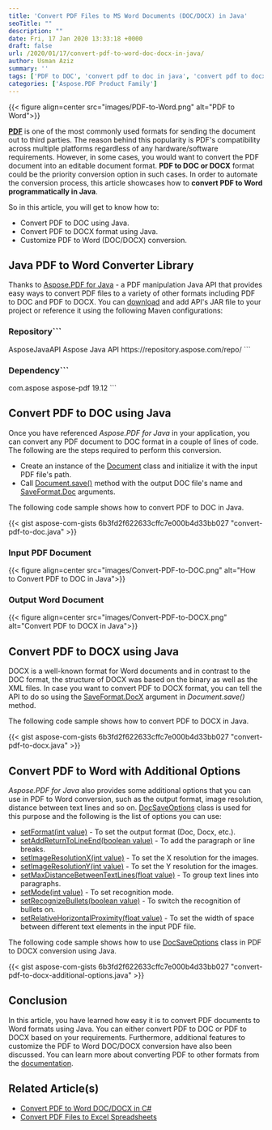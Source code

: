 ```yaml
---
title: 'Convert PDF Files to MS Word Documents (DOC/DOCX) in Java'
seoTitle: ""
description: ""
date: Fri, 17 Jan 2020 13:33:18 +0000
draft: false
url: /2020/01/17/convert-pdf-to-word-doc-docx-in-java/
author: Usman Aziz
summary: ''
tags: ['PDF to DOC', 'convert pdf to doc in java', 'convert pdf to docx in java', 'convert pdf to word in java', 'pdf to word']
categories: ['Aspose.PDF Product Family']
---
```




{{< figure align=center src="images/PDF-to-Word.png" alt="PDF to Word">}}


[**PDF**][1] is one of the most commonly used formats for sending the document out to third parties. The reason behind this popularity is PDF's compatibility across multiple platforms regardless of any hardware/software requirements. However, in some cases, you would want to convert the PDF document into an editable document format. **PDF to DOC or DOCX** format could be the priority conversion option in such cases. In order to automate the conversion process, this article showcases how to **convert PDF to Word programmatically in Java**.

So in this article, you will get to know how to:

*   Convert PDF to DOC using Java.
*   Convert PDF to DOCX format using Java.
*   Customize PDF to Word (DOC/DOCX) conversion.

## Java PDF to Word Converter Library

Thanks to [Aspose.PDF for Java][2] - a PDF manipulation Java API that provides easy ways to convert PDF files to a variety of other formats including PDF to DOC and PDF to DOCX. You can [download][3] and add API's JAR file to your project or reference it using the following Maven configurations:

### Repository```
<repository>
    <id>AsposeJavaAPI</id>
    <name>Aspose Java API</name>
    <url>https://repository.aspose.com/repo/</url>
</repository>
```

### Dependency```
<dependency>
    <groupId>com.aspose</groupId>
    <artifactId>aspose-pdf</artifactId>
    <version>19.12</version>
</dependency>
```

## Convert PDF to DOC using Java

Once you have referenced _Aspose.PDF for Java_ in your application, you can convert any PDF document to DOC format in a couple of lines of code. The following are the steps required to perform this conversion.

*   Create an instance of the [Document][4] class and initialize it with the input PDF file's path.
*   Call [Document.save()][5] method with the output DOC file's name and [SaveFormat.Doc][6] arguments.

The following code sample shows how to convert PDF to DOC in Java.

{{< gist aspose-com-gists 6b3fd2f622633cffc7e000b4d33bb027 "convert-pdf-to-doc.java" >}}

### Input PDF Document



{{< figure align=center src="images/Convert-PDF-to-DOC.png" alt="How to Convert PDF to DOC in Java">}}


### Output Word Document



{{< figure align=center src="images/Convert-PDF-to-DOCX.png" alt="Convert PDF to DOCX in Java">}}


## Convert PDF to DOCX using Java

DOCX is a well-known format for Word documents and in contrast to the DOC format, the structure of DOCX was based on the binary as well as the XML files. In case you want to convert PDF to DOCX format, you can tell the API to do so using the [SaveFormat.DocX][7] argument in _Document.save()_ method.

The following code sample shows how to convert PDF to DOCX in Java.

{{< gist aspose-com-gists 6b3fd2f622633cffc7e000b4d33bb027 "convert-pdf-to-docx.java" >}}

## Convert PDF to Word with Additional Options

_Aspose.PDF for Java_ also provides some additional options that you can use in PDF to Word conversion, such as the output format, image resolution, distance between text lines and so on. [DocSaveOptions][8] class is used for this purpose and the following is the list of options you can use:

*   [setFormat(int value)][9] - To set the output format (Doc, Docx, etc.).
*   [setAddReturnToLineEnd(boolean value)][10] - To add the paragraph or line breaks.
*   [setImageResolutionX(int value)][11] - To set the X resolution for the images.
*   [setImageResolutionY(int value)][12] - To set the Y resolution for the images.
*   [setMaxDistanceBetweenTextLines(float value)][13] - To group text lines into paragraphs.
*   [setMode(int value)][14] - To set recognition mode.
*   [setRecognizeBullets(boolean value)][15] - To switch the recognition of bullets on.
*   [setRelativeHorizontalProximity(float value)][16] - To set the width of space between different text elements in the input PDF file.

The following code sample shows how to use [DocSaveOptions][17] class in PDF to DOCX conversion using Java.

{{< gist aspose-com-gists 6b3fd2f622633cffc7e000b4d33bb027 "convert-pdf-to-docx-additional-options.java" >}}

## Conclusion

In this article, you have learned how easy it is to convert PDF documents to Word formats using Java. You can either convert PDF to DOC or PDF to DOCX based on your requirements. Furthermore, additional features to customize the PDF to Word DOC/DOCX conversion have also been discussed. You can learn more about converting PDF to other formats from the [documentation][18].

## Related Article(s)

*   [Convert PDF to Word DOC/DOCX in C#][19]
*   [Convert PDF Files to Excel Spreadsheets][20]




[1]: https://wiki.fileformat.com/view/pdf/
[2]: https://products.aspose.com/pdf/java
[3]: https://downloads.aspose.com/pdf/java
[4]: https://apireference.aspose.com/java/pdf/com.aspose.pdf/Document
[5]: https://apireference.aspose.com/java/pdf/com.aspose.pdf/Document#save-java.lang.String-int-
[6]: https://apireference.aspose.com/java/pdf/com.aspose.pdf/SaveFormat#Doc
[7]: https://apireference.aspose.com/java/pdf/com.aspose.pdf/SaveFormat#DocX
[8]: https://apireference.aspose.com/java/pdf/com.aspose.pdf/DocSaveOptions
[9]: https://apireference.aspose.com/java/pdf/com.aspose.pdf/DocSaveOptions#setFormat-int-
[10]: https://apireference.aspose.com/java/pdf/com.aspose.pdf/DocSaveOptions#setAddReturnToLineEnd-boolean-
[11]: https://apireference.aspose.com/java/pdf/com.aspose.pdf/DocSaveOptions#setImageResolutionX-int-
[12]: https://apireference.aspose.com/java/pdf/com.aspose.pdf/DocSaveOptions#setImageResolutionY-int-
[13]: https://apireference.aspose.com/java/pdf/com.aspose.pdf/DocSaveOptions#setMaxDistanceBetweenTextLines-float-
[14]: https://apireference.aspose.com/java/pdf/com.aspose.pdf/DocSaveOptions#setMode-int-
[15]: https://apireference.aspose.com/java/pdf/com.aspose.pdf/DocSaveOptions#setRecognizeBullets-boolean-
[16]: https://apireference.aspose.com/java/pdf/com.aspose.pdf/DocSaveOptions#setRelativeHorizontalProximity-float-
[17]: https://apireference.aspose.com/java/pdf/com.aspose.pdf/DocSaveOptions
[18]: https://docs.aspose.com/display/pdfjava/Convert+PDF+to+other+Formats
[19]: https://blog.aspose.com/2019/11/24/convert-pdf-to-word-doc-docx-in-csharp-vb-net/
[20]: https://blog.aspose.com/2020/01/03/convert-pdf-to-excel-in-csharp-net-pdf-to-xls-pdf-to-xlsx/





